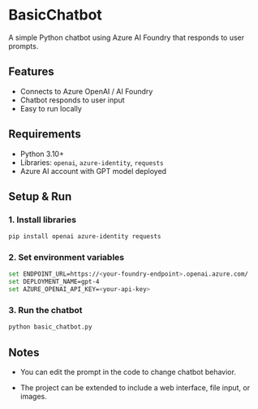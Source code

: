 # BasicChatbot

A simple Python chatbot using Azure AI Foundry that responds to user prompts.

## Features
- Connects to Azure OpenAI / AI Foundry
- Chatbot responds to user input
- Easy to run locally

## Requirements
- Python 3.10+
- Libraries: `openai`, `azure-identity`, `requests`
- Azure AI account with GPT model deployed

## Setup & Run

### 1. Install libraries
```bash
pip install openai azure-identity requests
```

### 2. Set environment variables
```bash
set ENDPOINT_URL=https://<your-foundry-endpoint>.openai.azure.com/
set DEPLOYMENT_NAME=gpt-4
set AZURE_OPENAI_API_KEY=<your-api-key>
```

### 3. Run the chatbot
```bash
python basic_chatbot.py
```

## Notes

- You can edit the prompt in the code to change chatbot behavior.

- The project can be extended to include a web interface, file input, or images.
